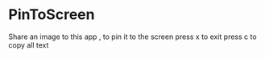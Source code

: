 # PinToScreen
Share an image to this app , to pin it to the screen
press x to exit
press c to copy all text 
